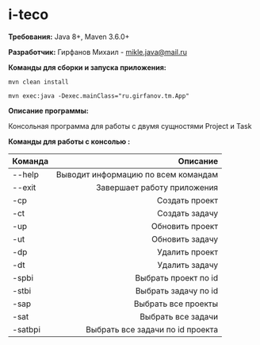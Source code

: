 # i-teco

**Требования:** Java 8+, Maven 3.6.0+

**Разработчик:** Гирфанов Михаил - mikle.java@mail.ru

**Команды для сборки и запуска приложения:**

```mvn clean install```

```mvn exec:java -Dexec.mainClass="ru.girfanov.tm.App"```

**Описание программы:**

Консольная программа для работы с двумя сущностями Project и Task

**Команды для работы с консолью :**

|  Команда  |             Описание               |
| --------- | ----------------------------------:|
| --help    | Выводит информацию по всем командам|
| --exit    | Завершает работу приложения        |
| -cp       | Создать проект                     |
| -ct       | Создать задачу                     |
| -up       | Обновить проект                    |
| -ut       | Обновить задачу                    |
| -dp       | Удалить проект                     |
| -dt       | Удалить задачу                     |
| -spbi     | Выбрать проект по id               |
| -stbi     | Выбрать задачу по id               |
| -sap      | Выбрать все проекты                |
| -sat      | Выбрать все задачи                 |
| -satbpi   | Выбрать все задачи по id проекта   |

